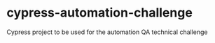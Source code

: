 # cypress-automation-challenge
Cypress project to be used for the automation QA technical challenge
